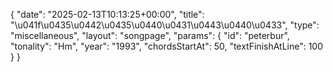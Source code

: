 {
    "date": "2025-02-13T10:13:25+00:00",
    "title": "\u041f\u0435\u0442\u0435\u0440\u0431\u0443\u0440\u0433",
    "type": "miscellaneous",
    "layout": "songpage",
    "params": {
        "id": "peterbur",
        "tonality": "Hm",
        "year": "1993",
        "chordsStartAt": 50,
        "textFinishAtLine": 100
    }
}